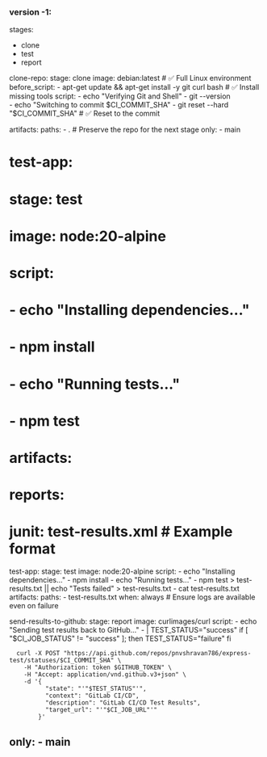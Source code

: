 ### version -1:
stages:
  - clone
  - test
  - report

clone-repo:
  stage: clone
  image: debian:latest  # ✅ Full Linux environment
  before_script:
    - apt-get update && apt-get install -y git curl bash  # ✅ Install missing tools
  script:
    - echo "Verifying Git and Shell"
    - git --version  
    - echo "Switching to commit $CI_COMMIT_SHA"
    - git reset --hard "$CI_COMMIT_SHA"  # ✅ Reset to the commit

  artifacts:
    paths:
      - .  # Preserve the repo for the next stage
  only:
    - main
    

# test-app:
#   stage: test
#   image: node:20-alpine
#   script:
#     - echo "Installing dependencies..."
#     - npm install
#     - echo "Running tests..."
#     - npm test
#   artifacts:
#     reports:
#       junit: test-results.xml  # Example format

test-app:
  stage: test
  image: node:20-alpine
  script:
    - echo "Installing dependencies..."
    - npm install
    - echo "Running tests..."
    - npm test > test-results.txt || echo "Tests failed" > test-results.txt
    - cat test-results.txt
  artifacts:
    paths:
      - test-results.txt
    when: always  # Ensure logs are available even on failure

send-results-to-github:
  stage: report
  image: curlimages/curl
  script:
    - echo "Sending test results back to GitHub..."
    - |
      TEST_STATUS="success"
      if [ "$CI_JOB_STATUS" != "success" ]; then
        TEST_STATUS="failure"
      fi

      curl -X POST "https://api.github.com/repos/pnvshravan786/express-test/statuses/$CI_COMMIT_SHA" \
        -H "Authorization: token $GITHUB_TOKEN" \
        -H "Accept: application/vnd.github.v3+json" \
        -d '{
              "state": "'"$TEST_STATUS"'",
              "context": "GitLab CI/CD",
              "description": "GitLab CI/CD Test Results",
              "target_url": "'"$CI_JOB_URL"'"
            }'
  only:
    - main
----
